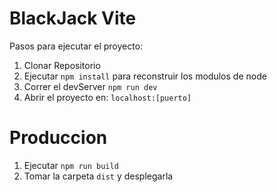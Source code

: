 # BlackJack Vite

Pasos para ejecutar el proyecto:

1. Clonar Repositorio
2. Ejecutar ```npm install``` para reconstruir los modulos de node
3. Correr el devServer ```npm run dev```
4. Abrir el proyecto en: ```localhost:[puerto]```

# Produccion

1. Ejecutar ```npm run build```
2. Tomar la carpeta ```dist``` y desplegarla